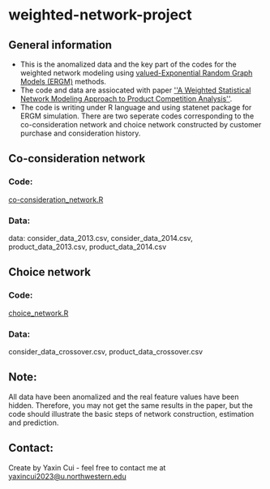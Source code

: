 # weighted-network-project

## General information
- This is the anomalized data and the key part of the codes for the weighted network modeling using [valued-Exponential Random Graph Models (ERGM)](http://statnet.org/Workshops/valued.html) methods. 
- The code and data are assiocated with paper [''A Weighted Statistical Network Modeling Approach to Product Competition Analysis''](https://www.hindawi.com/journals/complexity/2022/9417869/).
- The code is writing under R language and using statenet package for ERGM simulation. There are two seperate codes corresponding to the co-consideration network and choice network constructed by customer purchase and consideration history. 

## Co-consideration network

### Code: 
[co-consideration_network.R](https://github.com/Yaxin-Cui/weighted-network-project/blob/main/choice_network.R)

### Data:
data: consider_data_2013.csv, consider_data_2014.csv, product_data_2013.csv, product_data_2014.csv

## Choice network

### Code:
[choice_network.R](https://github.com/Yaxin-Cui/weighted-network-project/blob/main/choice_network.R)

### Data:
consider_data_crossover.csv, product_data_crossover.csv

## Note:
All data have been anomalized and the real feature values have been hidden. Therefore, you may not get the same results in the paper, but the code should illustrate the basic steps of network construction, estimation and prediction.

## Contact:
Create by Yaxin Cui - feel free to contact me at yaxincui2023@u.northwestern.edu
